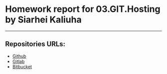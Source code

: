 # Homework report for 03.GIT.Hosting by Siarhei Kaliuha

---

## Repositories URLs:

* [Github](https://github.com/s-kalyuga/02-03)
* [Gitlab](https://gitlab.com/s-kalyuga/02-03)
* [Bitbucket](https://bitbucket.org/s-kalyuga/02-03)